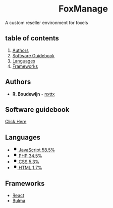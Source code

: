 <h1 align="center">
  <br>
  FoxManage
  <br>
</h1>
A custom reseller environment for foxels

## table of contents
1. [Authors](#authors)
2. [Software Guidebook](#software-guidebook)
3. [Languages](#languages)
4. [Frameworks](#frameworks)

## Authors
* **R. Boudewijn** - [nxttx](https://github.com/nxttx)

## Software guidebook
[Click Here](/documentation/readme.md)

## Languages
<ul>
    <li>
      <a target="_blank" href="https://github.com/nxttx/web---reseller/search?l=javascript" data-ga-click="Repository, language stats search click, location:repo overview">
        <svg style="color:#f1e05a;" viewBox="0 0 16 16" version="1.1" width="16" height="16" aria-hidden="true"><path fill-rule="evenodd" d="M8 4a4 4 0 100 8 4 4 0 000-8z"></path></svg>
        <span>JavaScript</span>
        <span>58.5%</span>
      </a>
    </li>
    <li>
      <a target="_blank" href="https://github.com/nxttx/web---reseller/search?l=php" data-ga-click="Repository, language stats search click, location:repo overview">
        <svg style="color:#4F5D95;" viewBox="0 0 16 16" version="1.1" width="16" height="16" aria-hidden="true"><path fill-rule="evenodd" d="M8 4a4 4 0 100 8 4 4 0 000-8z"></path></svg>
        <span>PHP</span>
        <span>34.5%</span>
      </a>
    </li>
    <li>
      <a target="_blank" href="https://github.com/nxttx/web---reseller/search?l=css" data-ga-click="Repository, language stats search click, location:repo overview">
        <svg style="color:#563d7c;" viewBox="0 0 16 16" version="1.1" width="16" height="16" aria-hidden="true"><path fill-rule="evenodd" d="M8 4a4 4 0 100 8 4 4 0 000-8z"></path></svg>
        <span>CSS</span>
        <span>5.3%</span>
      </a>
    </li>
    <li>
      <a target="_blank" href="https://github.com/nxttx/web---reseller/search?l=html" data-ga-click="Repository, language stats search click, location:repo overview">
        <svg style="color:#e34c26;" viewBox="0 0 16 16" version="1.1" width="16" height="16" aria-hidden="true"><path fill-rule="evenodd" d="M8 4a4 4 0 100 8 4 4 0 000-8z"></path></svg>
        <span>HTML</span>
        <span>1.7%</span>
      </a>
    </li>
</ul>

## Frameworks
* [React](https://reactjs.org/) 
* [Bulma](https://bulma.io/)

